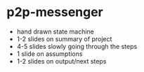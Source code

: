 # p2p-messenger
- hand drawn state machine
- 1-2 slides on summary of project
- 4-5 slides slowly going through the steps
- 1 slide on assumptions
- 1-2 slides on output/next steps
